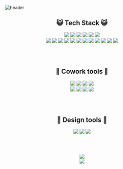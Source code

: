 ![header](https://capsule-render.vercel.app/api?type=waving&height=200&text=Dafahan&desc=dev&color=gradient&customColorList=18&animation=twinkling&fontAlignY=40&descAlign=74)

<div align="center">

## 😺 Tech Stack 😺

<div>
  <!-- Front-end badges -->
  <img src="https://img.shields.io/badge/HTML5-E34F26?style=flat&logo=HTML5&logoColor=white" />
  <img src="https://img.shields.io/badge/CSS3-1572B6?style=flat&logo=CSS3&logoColor=white" />
  <img src="https://img.shields.io/badge/SCSS-CC6699?style=flat&logo=Sass&logoColor=white" />
  <img src="https://img.shields.io/badge/JavaScript-F7DF1E?style=flat&logo=JavaScript&logoColor=white" />
  <img src="https://img.shields.io/badge/TypeScript-3178C6?style=flat&logo=TypeScript&logoColor=white" />
  <img src="https://img.shields.io/badge/jQuery-0769AD?style=flat&logo=jQuery&logoColor=white" />
</div>
  
<div>
  <!-- Full-stack badges -->
  <img src="https://img.shields.io/badge/React-61DAFB?style=flat&logo=React&logoColor=white" />
  <img src="https://img.shields.io/badge/styled%20components-DB7093?style=flat&logo=styled-components&logoColor=white" />
  <img src="https://img.shields.io/badge/Next.js-000000?style=flat&logo=Next.js&logoColor=white" />
  <img src="https://img.shields.io/badge/React%20Native-61DAFB?style=flat&logo=React&logoColor=white" />
  <img src="https://img.shields.io/badge/Django-092E20?style=flat&logo=Django&logoColor=white" />
  <img src="https://img.shields.io/badge/Flask-000000?style=flat&logo=Flask&logoColor=white" />
  <img src="https://img.shields.io/badge/CodeIgniter-EF4223?style=flat&logo=CodeIgniter&logoColor=white" />
  <img src="https://img.shields.io/badge/Laravel-FF2D20?style=flat&logo=Laravel&logoColor=white" />
  <img src="https://img.shields.io/badge/Node.js-339933?style=flat&logo=Node.js&logoColor=white" />
  <img src="https://img.shields.io/badge/Kotlin-0095D5?style=flat&logo=Kotlin&logoColor=white" />
  <img src="https://img.shields.io/badge/Visual%20Basic-5C2D91?style=flat&logo=.NET&logoColor=white" />
  <img src="https://img.shields.io/badge/Java-007396?style=flat&logo=openjdk&logoColor=white" />
</div>



<br><br>

## 🐶 Cowork tools 🐶
<div>
<img src="https://img.shields.io/badge/Git-F05032?style=flat&logo=Git&logoColor=white" />
<img src="https://img.shields.io/badge/GitHub-181717?style=flat&logo=GitHub&logoColor=white" />
<img src="https://img.shields.io/badge/GitLab-FC6D26?style=flat&logo=GitLab&logoColor=white" />
<img src="https://img.shields.io/badge/Sourcetree-0052CC?style=flat&logo=Sourcetree&logoColor=white" />
</div>

<div>
<img src="https://img.shields.io/badge/Slack-4A154B?style=flat&logo=Slack&logoColor=white" />
<img src="https://img.shields.io/badge/Postman-FF6C37?style=flat&logo=Postman&logoColor=white" />
<img src="https://img.shields.io/badge/Trello-0052CC?style=flat&logo=Trello&logoColor=white" />
<img src="https://img.shields.io/badge/GoogleAnalytics-E37400?style=flat&logo=Google Analytics&logoColor=white" />
</div>

<br><br>

## 🐸 Design tools 🐸
<div>
<img src="https://img.shields.io/badge/AdobePhotoshop-31A8FF?style=flat-square&logo=Adobe Photoshop&logoColor=black"/>
<img src="https://img.shields.io/badge/AdobeIllustrator-FF9A00?style=flat&logo=Adobe Illustrator&logoColor=white" />
<img src="https://img.shields.io/badge/Figma-F24E1E?style=flat&logo=Figma&logoColor=white&color=black"/>

</div>

<br><br>



<img src="https://github-readme-stats.vercel.app/api/top-langs/?username=dafahan&layout=compact&hide=html,css,scss&show_icons=true&theme=dark">
<br>
<img src="https://github-readme-stats.vercel.app/api?username=dafahan&show_icons=true&theme=dark">


</div>
